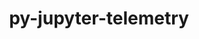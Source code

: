 ---
title: "py-jupyter-telemetry"
layout: cache
categories: [package, develop]
meta: {"compilers": ["none"], "num_specs": 80, "num_specs_by_stack": {"e4s": 8, "e4s-neoverse-v2": 72, "root": 80}, "oss": ["ubuntu22.04"], "platforms": ["linux"], "stacks": ["e4s", "e4s-neoverse-v2", "root"], "targets": ["neoverse_v2", "x86_64_v3"], "versions": ["0.1.0"]}
spec_details: [{"compiler": "none", "hash": "24xw7okta5vloxs4ilpdiyxonltjltyb", "os": "ubuntu22.04", "platform": "linux", "size": "-", "stacks": ["e4s-neoverse-v2", "root"], "target": "neoverse_v2", "variants": ["build_system=python_pip"], "versions": ["0.1.0"]}, {"compiler": "none", "hash": "2ev7eqjffexuny2hb6z7oengxgawss74", "os": "ubuntu22.04", "platform": "linux", "size": "-", "stacks": ["e4s-neoverse-v2", "root"], "target": "neoverse_v2", "variants": ["build_system=python_pip"], "versions": ["0.1.0"]}, {"compiler": "none", "hash": "2olqwecxna3fpfuoqepywvunzzo6rocb", "os": "ubuntu22.04", "platform": "linux", "size": "-", "stacks": ["e4s-neoverse-v2", "root"], "target": "neoverse_v2", "variants": ["build_system=python_pip"], "versions": ["0.1.0"]}, {"compiler": "none", "hash": "2waa4m46ir6ahrumeyywdf654xftkktx", "os": "ubuntu22.04", "platform": "linux", "size": "-", "stacks": ["e4s-neoverse-v2", "root"], "target": "neoverse_v2", "variants": ["build_system=python_pip"], "versions": ["0.1.0"]}, {"compiler": "none", "hash": "2yvpr4uiwumkwcd2vqyfolcbrwgqqnk5", "os": "ubuntu22.04", "platform": "linux", "size": "-", "stacks": ["e4s-neoverse-v2", "root"], "target": "neoverse_v2", "variants": ["build_system=python_pip"], "versions": ["0.1.0"]}, {"compiler": "none", "hash": "3qicwfrhv3dfx2vbzj2xaeeyg6sa4dui", "os": "ubuntu22.04", "platform": "linux", "size": "-", "stacks": ["e4s-neoverse-v2", "root"], "target": "neoverse_v2", "variants": ["build_system=python_pip"], "versions": ["0.1.0"]}, {"compiler": "none", "hash": "46v4zdh3qbbctoga26we3tnj6h5zo2ct", "os": "ubuntu22.04", "platform": "linux", "size": "-", "stacks": ["e4s-neoverse-v2", "root"], "target": "neoverse_v2", "variants": ["build_system=python_pip"], "versions": ["0.1.0"]}, {"compiler": "none", "hash": "4cacn3d5vcmj5vuxhfwwvqvnhuhz2qb2", "os": "ubuntu22.04", "platform": "linux", "size": "-", "stacks": ["e4s-neoverse-v2", "root"], "target": "neoverse_v2", "variants": ["build_system=python_pip"], "versions": ["0.1.0"]}, {"compiler": "none", "hash": "4cvvslz3a3b4zwexiolgipwde3lc5nwk", "os": "ubuntu22.04", "platform": "linux", "size": "-", "stacks": ["e4s-neoverse-v2", "root"], "target": "neoverse_v2", "variants": ["build_system=python_pip"], "versions": ["0.1.0"]}, {"compiler": "none", "hash": "4ivg7gavwmfqvjaajo6twzoif5ta7upi", "os": "ubuntu22.04", "platform": "linux", "size": "-", "stacks": ["e4s-neoverse-v2", "root"], "target": "neoverse_v2", "variants": ["build_system=python_pip"], "versions": ["0.1.0"]}, {"compiler": "none", "hash": "4mztoaqag2lxjt6jtdy4gll2meccb3xf", "os": "ubuntu22.04", "platform": "linux", "size": "-", "stacks": ["e4s-neoverse-v2", "root"], "target": "neoverse_v2", "variants": ["build_system=python_pip"], "versions": ["0.1.0"]}, {"compiler": "none", "hash": "5svfebzbakyxmd4choq3camwgvaxwshu", "os": "ubuntu22.04", "platform": "linux", "size": "-", "stacks": ["e4s-neoverse-v2", "root"], "target": "neoverse_v2", "variants": ["build_system=python_pip"], "versions": ["0.1.0"]}, {"compiler": "none", "hash": "5vhowgnmz7q223jinchrp7wxziwcfijl", "os": "ubuntu22.04", "platform": "linux", "size": "-", "stacks": ["e4s-neoverse-v2", "root"], "target": "neoverse_v2", "variants": ["build_system=python_pip"], "versions": ["0.1.0"]}, {"compiler": "none", "hash": "5xmftzdbrayi4kbmleuftjjthq6ugyfo", "os": "ubuntu22.04", "platform": "linux", "size": "-", "stacks": ["e4s-neoverse-v2", "root"], "target": "neoverse_v2", "variants": ["build_system=python_pip"], "versions": ["0.1.0"]}, {"compiler": "none", "hash": "5yaruqzvlae2z4f3am6mtxve5os3talq", "os": "ubuntu22.04", "platform": "linux", "size": "-", "stacks": ["e4s-neoverse-v2", "root"], "target": "neoverse_v2", "variants": ["build_system=python_pip"], "versions": ["0.1.0"]}, {"compiler": "none", "hash": "62q65mj2lhfvh65pzzgp2xzxhiwhpfr2", "os": "ubuntu22.04", "platform": "linux", "size": "-", "stacks": ["e4s-neoverse-v2", "root"], "target": "neoverse_v2", "variants": ["build_system=python_pip"], "versions": ["0.1.0"]}, {"compiler": "none", "hash": "7w24svvkv6mhsbgrbgul7huxpfppjsjm", "os": "ubuntu22.04", "platform": "linux", "size": "-", "stacks": ["e4s-neoverse-v2", "root"], "target": "neoverse_v2", "variants": ["build_system=python_pip"], "versions": ["0.1.0"]}, {"compiler": "none", "hash": "aseb2ehf6xlbie6etme7n3h4jjgwvuh3", "os": "ubuntu22.04", "platform": "linux", "size": "-", "stacks": ["e4s-neoverse-v2", "root"], "target": "neoverse_v2", "variants": ["build_system=python_pip"], "versions": ["0.1.0"]}, {"compiler": "none", "hash": "baoqm73jlimiizgzg5qkoq6vnzydbfvd", "os": "ubuntu22.04", "platform": "linux", "size": "-", "stacks": ["e4s-neoverse-v2", "root"], "target": "neoverse_v2", "variants": ["build_system=python_pip"], "versions": ["0.1.0"]}, {"compiler": "none", "hash": "bewweoxcltn3lgpxq3jdfyyq3loxmuap", "os": "ubuntu22.04", "platform": "linux", "size": "-", "stacks": ["e4s-neoverse-v2", "root"], "target": "neoverse_v2", "variants": ["build_system=python_pip"], "versions": ["0.1.0"]}, {"compiler": "none", "hash": "bfyiciug7chlea4flc6bqqieo62a4dds", "os": "ubuntu22.04", "platform": "linux", "size": "-", "stacks": ["e4s-neoverse-v2", "root"], "target": "neoverse_v2", "variants": ["build_system=python_pip"], "versions": ["0.1.0"]}, {"compiler": "none", "hash": "bod6ivo53sfugdh5hf5kh5l4ervbsohk", "os": "ubuntu22.04", "platform": "linux", "size": "-", "stacks": ["e4s-neoverse-v2", "root"], "target": "neoverse_v2", "variants": ["build_system=python_pip"], "versions": ["0.1.0"]}, {"compiler": "none", "hash": "bvcnvzqr6jvrsunaa7gzimvy4wllin7e", "os": "ubuntu22.04", "platform": "linux", "size": "-", "stacks": ["e4s-neoverse-v2", "root"], "target": "neoverse_v2", "variants": ["build_system=python_pip"], "versions": ["0.1.0"]}, {"compiler": "none", "hash": "cdryawpqrsocreqqjed3lqa2ftmyivws", "os": "ubuntu22.04", "platform": "linux", "size": "-", "stacks": ["e4s", "root"], "target": "x86_64_v3", "variants": ["build_system=python_pip"], "versions": ["0.1.0"]}, {"compiler": "none", "hash": "df24t7ljlhxvtvab5jgmjsh4yg2liaj4", "os": "ubuntu22.04", "platform": "linux", "size": "-", "stacks": ["e4s-neoverse-v2", "root"], "target": "neoverse_v2", "variants": ["build_system=python_pip"], "versions": ["0.1.0"]}, {"compiler": "none", "hash": "df57ik2bgiydqwxjurmiojk75zgveotn", "os": "ubuntu22.04", "platform": "linux", "size": "-", "stacks": ["e4s-neoverse-v2", "root"], "target": "neoverse_v2", "variants": ["build_system=python_pip"], "versions": ["0.1.0"]}, {"compiler": "none", "hash": "dkjsl625t6yurrizppraaq2qvtl6og5b", "os": "ubuntu22.04", "platform": "linux", "size": "-", "stacks": ["e4s-neoverse-v2", "root"], "target": "neoverse_v2", "variants": ["build_system=python_pip"], "versions": ["0.1.0"]}, {"compiler": "none", "hash": "e5zryfqrzjxhyeoekxxwdlcgeyz774vm", "os": "ubuntu22.04", "platform": "linux", "size": "-", "stacks": ["e4s-neoverse-v2", "root"], "target": "neoverse_v2", "variants": ["build_system=python_pip"], "versions": ["0.1.0"]}, {"compiler": "none", "hash": "fc6wperstepditukpaflpzfdrqehfgku", "os": "ubuntu22.04", "platform": "linux", "size": "-", "stacks": ["e4s", "root"], "target": "x86_64_v3", "variants": ["build_system=python_pip"], "versions": ["0.1.0"]}, {"compiler": "none", "hash": "fj2xig56jbjz5joetw5xuc5ymampx4h2", "os": "ubuntu22.04", "platform": "linux", "size": "-", "stacks": ["e4s-neoverse-v2", "root"], "target": "neoverse_v2", "variants": ["build_system=python_pip"], "versions": ["0.1.0"]}, {"compiler": "none", "hash": "fxp2oejbbhe3gp5urrn5bo2c2ha5uxm5", "os": "ubuntu22.04", "platform": "linux", "size": "-", "stacks": ["e4s-neoverse-v2", "root"], "target": "neoverse_v2", "variants": ["build_system=python_pip"], "versions": ["0.1.0"]}, {"compiler": "none", "hash": "gapb3ar5jomkzgxtfgqxaflqhhg5tflk", "os": "ubuntu22.04", "platform": "linux", "size": "-", "stacks": ["e4s-neoverse-v2", "root"], "target": "neoverse_v2", "variants": ["build_system=python_pip"], "versions": ["0.1.0"]}, {"compiler": "none", "hash": "gjp53wepalmfb7pibeuaqevdmvualfo3", "os": "ubuntu22.04", "platform": "linux", "size": "-", "stacks": ["e4s-neoverse-v2", "root"], "target": "neoverse_v2", "variants": ["build_system=python_pip"], "versions": ["0.1.0"]}, {"compiler": "none", "hash": "gqplqolkzpknt3wzgsnqsupj6ep4x3js", "os": "ubuntu22.04", "platform": "linux", "size": "-", "stacks": ["e4s-neoverse-v2", "root"], "target": "neoverse_v2", "variants": ["build_system=python_pip"], "versions": ["0.1.0"]}, {"compiler": "none", "hash": "jd2t2ovwfzopn34x5vlpcn2x7l3sq5pr", "os": "ubuntu22.04", "platform": "linux", "size": "-", "stacks": ["e4s-neoverse-v2", "root"], "target": "neoverse_v2", "variants": ["build_system=python_pip"], "versions": ["0.1.0"]}, {"compiler": "none", "hash": "jwt5p3distvlqzqf6m3ymdvddxmj2tgn", "os": "ubuntu22.04", "platform": "linux", "size": "-", "stacks": ["e4s-neoverse-v2", "root"], "target": "neoverse_v2", "variants": ["build_system=python_pip"], "versions": ["0.1.0"]}, {"compiler": "none", "hash": "k2vnc7p26hdg3tv32bhwxis4vy2weu4s", "os": "ubuntu22.04", "platform": "linux", "size": "-", "stacks": ["e4s-neoverse-v2", "root"], "target": "neoverse_v2", "variants": ["build_system=python_pip"], "versions": ["0.1.0"]}, {"compiler": "none", "hash": "le7wa7y7sfewm6rqrhlwbxx6jr5bzrkn", "os": "ubuntu22.04", "platform": "linux", "size": "-", "stacks": ["e4s-neoverse-v2", "root"], "target": "neoverse_v2", "variants": ["build_system=python_pip"], "versions": ["0.1.0"]}, {"compiler": "none", "hash": "leadoz4immdxeynk5vljkid6yaqw62ze", "os": "ubuntu22.04", "platform": "linux", "size": "-", "stacks": ["e4s-neoverse-v2", "root"], "target": "neoverse_v2", "variants": ["build_system=python_pip"], "versions": ["0.1.0"]}, {"compiler": "none", "hash": "libujstlye5lfufxloj43oqwi2k45hlg", "os": "ubuntu22.04", "platform": "linux", "size": "-", "stacks": ["e4s-neoverse-v2", "root"], "target": "neoverse_v2", "variants": ["build_system=python_pip"], "versions": ["0.1.0"]}, {"compiler": "none", "hash": "m2qvcyklyusvcs3cgna26b63ihfyytyf", "os": "ubuntu22.04", "platform": "linux", "size": "-", "stacks": ["e4s-neoverse-v2", "root"], "target": "neoverse_v2", "variants": ["build_system=python_pip"], "versions": ["0.1.0"]}, {"compiler": "none", "hash": "miulb4qcq4rtmbgou5khg34zl7gpqb6b", "os": "ubuntu22.04", "platform": "linux", "size": "-", "stacks": ["e4s-neoverse-v2", "root"], "target": "neoverse_v2", "variants": ["build_system=python_pip"], "versions": ["0.1.0"]}, {"compiler": "none", "hash": "mketzid67pg5irxeu27w2dqje5romfrx", "os": "ubuntu22.04", "platform": "linux", "size": "-", "stacks": ["e4s-neoverse-v2", "root"], "target": "neoverse_v2", "variants": ["build_system=python_pip"], "versions": ["0.1.0"]}, {"compiler": "none", "hash": "mznwiiy53sj4ufu4nslanmxasjzij6f6", "os": "ubuntu22.04", "platform": "linux", "size": "-", "stacks": ["e4s-neoverse-v2", "root"], "target": "neoverse_v2", "variants": ["build_system=python_pip"], "versions": ["0.1.0"]}, {"compiler": "none", "hash": "nyfsdrznanjgi22rg3xdubbrxaf3tnqo", "os": "ubuntu22.04", "platform": "linux", "size": "-", "stacks": ["e4s-neoverse-v2", "root"], "target": "neoverse_v2", "variants": ["build_system=python_pip"], "versions": ["0.1.0"]}, {"compiler": "none", "hash": "p4mbgha7r3vp5x4pgokby5iyh6hd3zcu", "os": "ubuntu22.04", "platform": "linux", "size": "-", "stacks": ["e4s-neoverse-v2", "root"], "target": "neoverse_v2", "variants": ["build_system=python_pip"], "versions": ["0.1.0"]}, {"compiler": "none", "hash": "phidk7pieefhn2ildqh56gxv6irkiwjx", "os": "ubuntu22.04", "platform": "linux", "size": "-", "stacks": ["e4s-neoverse-v2", "root"], "target": "neoverse_v2", "variants": ["build_system=python_pip"], "versions": ["0.1.0"]}, {"compiler": "none", "hash": "q527o4ilzrhumylczux6qbbjb4a4mpxw", "os": "ubuntu22.04", "platform": "linux", "size": "-", "stacks": ["e4s-neoverse-v2", "root"], "target": "neoverse_v2", "variants": ["build_system=python_pip"], "versions": ["0.1.0"]}, {"compiler": "none", "hash": "qmb72k4qxdra3p6va46coamxsyck2nlx", "os": "ubuntu22.04", "platform": "linux", "size": "-", "stacks": ["e4s-neoverse-v2", "root"], "target": "neoverse_v2", "variants": ["build_system=python_pip"], "versions": ["0.1.0"]}, {"compiler": "none", "hash": "qyqffef4extjaqfwfghgwc23ime5eui6", "os": "ubuntu22.04", "platform": "linux", "size": "-", "stacks": ["e4s", "root"], "target": "x86_64_v3", "variants": ["build_system=python_pip"], "versions": ["0.1.0"]}, {"compiler": "none", "hash": "r7qis45tg2kee674qaglgyawvx5bjnqd", "os": "ubuntu22.04", "platform": "linux", "size": "-", "stacks": ["e4s-neoverse-v2", "root"], "target": "neoverse_v2", "variants": ["build_system=python_pip"], "versions": ["0.1.0"]}, {"compiler": "none", "hash": "ratj4c734xj4bdrdyyzn5fgt4avnip32", "os": "ubuntu22.04", "platform": "linux", "size": "-", "stacks": ["e4s-neoverse-v2", "root"], "target": "neoverse_v2", "variants": ["build_system=python_pip"], "versions": ["0.1.0"]}, {"compiler": "none", "hash": "rf5lepyze6dpspriqsgshkb2nt4irv2e", "os": "ubuntu22.04", "platform": "linux", "size": "-", "stacks": ["e4s-neoverse-v2", "root"], "target": "neoverse_v2", "variants": ["build_system=python_pip"], "versions": ["0.1.0"]}, {"compiler": "none", "hash": "rlbhfycq4opwerdwrtdhzylprcxdgvw7", "os": "ubuntu22.04", "platform": "linux", "size": "-", "stacks": ["e4s-neoverse-v2", "root"], "target": "neoverse_v2", "variants": ["build_system=python_pip"], "versions": ["0.1.0"]}, {"compiler": "none", "hash": "rmj2devmo5smvfjvw7a2wte5q73rr6ko", "os": "ubuntu22.04", "platform": "linux", "size": "-", "stacks": ["e4s-neoverse-v2", "root"], "target": "neoverse_v2", "variants": ["build_system=python_pip"], "versions": ["0.1.0"]}, {"compiler": "none", "hash": "s5gmqkaegynhtoegulbtoomq6bfxkmw7", "os": "ubuntu22.04", "platform": "linux", "size": "-", "stacks": ["e4s", "root"], "target": "x86_64_v3", "variants": ["build_system=python_pip"], "versions": ["0.1.0"]}, {"compiler": "none", "hash": "sclohvf5b2uby3irjzodcwggkrsloqyg", "os": "ubuntu22.04", "platform": "linux", "size": "-", "stacks": ["e4s-neoverse-v2", "root"], "target": "neoverse_v2", "variants": ["build_system=python_pip"], "versions": ["0.1.0"]}, {"compiler": "none", "hash": "tg4lwfvx5wtkuruw5gpsnjd5dxd7eoh7", "os": "ubuntu22.04", "platform": "linux", "size": "-", "stacks": ["e4s-neoverse-v2", "root"], "target": "neoverse_v2", "variants": ["build_system=python_pip"], "versions": ["0.1.0"]}, {"compiler": "none", "hash": "ubr37dvjjgnqlybpx4w4omw7g6tuclxf", "os": "ubuntu22.04", "platform": "linux", "size": "-", "stacks": ["e4s-neoverse-v2", "root"], "target": "neoverse_v2", "variants": ["build_system=python_pip"], "versions": ["0.1.0"]}, {"compiler": "none", "hash": "ucclbmu4jw6boowndflzji5q3uyxkysb", "os": "ubuntu22.04", "platform": "linux", "size": "-", "stacks": ["e4s-neoverse-v2", "root"], "target": "neoverse_v2", "variants": ["build_system=python_pip"], "versions": ["0.1.0"]}, {"compiler": "none", "hash": "uil76watnjcstt7kg7vkwrilkn6tqmaw", "os": "ubuntu22.04", "platform": "linux", "size": "-", "stacks": ["e4s-neoverse-v2", "root"], "target": "neoverse_v2", "variants": ["build_system=python_pip"], "versions": ["0.1.0"]}, {"compiler": "none", "hash": "ujk4gbjwv2djx6xtoy3w3iwxsj46pke3", "os": "ubuntu22.04", "platform": "linux", "size": "-", "stacks": ["e4s-neoverse-v2", "root"], "target": "neoverse_v2", "variants": ["build_system=python_pip"], "versions": ["0.1.0"]}, {"compiler": "none", "hash": "unnlmruocfgtdg3zp6fpy7ubecbunp6p", "os": "ubuntu22.04", "platform": "linux", "size": "-", "stacks": ["e4s-neoverse-v2", "root"], "target": "neoverse_v2", "variants": ["build_system=python_pip"], "versions": ["0.1.0"]}, {"compiler": "none", "hash": "upcdl4ngka4rnzjpt7ayvjfumixm2dto", "os": "ubuntu22.04", "platform": "linux", "size": "-", "stacks": ["e4s-neoverse-v2", "root"], "target": "neoverse_v2", "variants": ["build_system=python_pip"], "versions": ["0.1.0"]}, {"compiler": "none", "hash": "uxvsazaz3x62avnovlhxnsdlbythhw2h", "os": "ubuntu22.04", "platform": "linux", "size": "-", "stacks": ["e4s-neoverse-v2", "root"], "target": "neoverse_v2", "variants": ["build_system=python_pip"], "versions": ["0.1.0"]}, {"compiler": "none", "hash": "vbudqphhrp3tzlymlkcqehwm6mklambj", "os": "ubuntu22.04", "platform": "linux", "size": "-", "stacks": ["e4s-neoverse-v2", "root"], "target": "neoverse_v2", "variants": ["build_system=python_pip"], "versions": ["0.1.0"]}, {"compiler": "none", "hash": "vif2pfc6p7f5m72itlijyxapm776xwqz", "os": "ubuntu22.04", "platform": "linux", "size": "-", "stacks": ["e4s-neoverse-v2", "root"], "target": "neoverse_v2", "variants": ["build_system=python_pip"], "versions": ["0.1.0"]}, {"compiler": "none", "hash": "vkictgcdk56xo3pmbmbazquiofmtosuz", "os": "ubuntu22.04", "platform": "linux", "size": "-", "stacks": ["e4s", "root"], "target": "x86_64_v3", "variants": ["build_system=python_pip"], "versions": ["0.1.0"]}, {"compiler": "none", "hash": "vpqeeqvekgvkn3337n4tnkkviiltlie3", "os": "ubuntu22.04", "platform": "linux", "size": "-", "stacks": ["e4s-neoverse-v2", "root"], "target": "neoverse_v2", "variants": ["build_system=python_pip"], "versions": ["0.1.0"]}, {"compiler": "none", "hash": "vy73hriisq3hrpqq4uy6r2eval3wl35x", "os": "ubuntu22.04", "platform": "linux", "size": "-", "stacks": ["e4s", "root"], "target": "x86_64_v3", "variants": ["build_system=python_pip"], "versions": ["0.1.0"]}, {"compiler": "none", "hash": "w37neymwu6tqnxsy7bobhrym4ji5ourv", "os": "ubuntu22.04", "platform": "linux", "size": "-", "stacks": ["e4s-neoverse-v2", "root"], "target": "neoverse_v2", "variants": ["build_system=python_pip"], "versions": ["0.1.0"]}, {"compiler": "none", "hash": "wu474izta7hv7iljm4bvvmhtigowxnis", "os": "ubuntu22.04", "platform": "linux", "size": "-", "stacks": ["e4s-neoverse-v2", "root"], "target": "neoverse_v2", "variants": ["build_system=python_pip"], "versions": ["0.1.0"]}, {"compiler": "none", "hash": "xb5vbtli5xrapgplbtfqvugmlkar6wcw", "os": "ubuntu22.04", "platform": "linux", "size": "-", "stacks": ["e4s-neoverse-v2", "root"], "target": "neoverse_v2", "variants": ["build_system=python_pip"], "versions": ["0.1.0"]}, {"compiler": "none", "hash": "xdvsegxghlbjsmvyvbls2ad7j3wnze7p", "os": "ubuntu22.04", "platform": "linux", "size": "-", "stacks": ["e4s-neoverse-v2", "root"], "target": "neoverse_v2", "variants": ["build_system=python_pip"], "versions": ["0.1.0"]}, {"compiler": "none", "hash": "xsjxmkdlqc6nj6q2qbgqyxpnfeido5cz", "os": "ubuntu22.04", "platform": "linux", "size": "-", "stacks": ["e4s-neoverse-v2", "root"], "target": "neoverse_v2", "variants": ["build_system=python_pip"], "versions": ["0.1.0"]}, {"compiler": "none", "hash": "y6tvbhy4jm4pgdy53zuskavbo44inzl5", "os": "ubuntu22.04", "platform": "linux", "size": "-", "stacks": ["e4s", "root"], "target": "x86_64_v3", "variants": ["build_system=python_pip"], "versions": ["0.1.0"]}, {"compiler": "none", "hash": "y7hcrvxikaa6bstxjscp4oatbjtoccbz", "os": "ubuntu22.04", "platform": "linux", "size": "-", "stacks": ["e4s-neoverse-v2", "root"], "target": "neoverse_v2", "variants": ["build_system=python_pip"], "versions": ["0.1.0"]}, {"compiler": "none", "hash": "zc4qepsjimx7bznueguxe4j3so3wmtsy", "os": "ubuntu22.04", "platform": "linux", "size": "-", "stacks": ["e4s-neoverse-v2", "root"], "target": "neoverse_v2", "variants": ["build_system=python_pip"], "versions": ["0.1.0"]}, {"compiler": "none", "hash": "zfgl4x3c4y2es5ucmynbo23ehhrieuen", "os": "ubuntu22.04", "platform": "linux", "size": "-", "stacks": ["e4s-neoverse-v2", "root"], "target": "neoverse_v2", "variants": ["build_system=python_pip"], "versions": ["0.1.0"]}, {"compiler": "none", "hash": "zvylt6kksy2tzi3rror24o4uzjpu4gk3", "os": "ubuntu22.04", "platform": "linux", "size": "-", "stacks": ["e4s", "root"], "target": "x86_64_v3", "variants": ["build_system=python_pip"], "versions": ["0.1.0"]}]
---